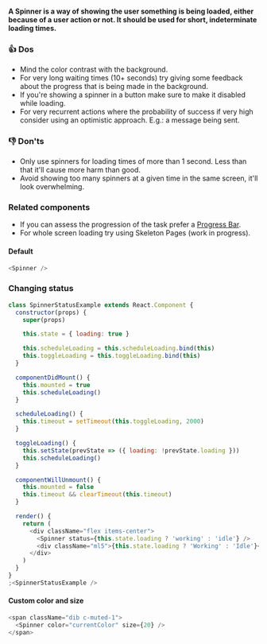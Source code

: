 #### A Spinner is a way of showing the user something is being loaded, either because of a user action or not. It should be used for short, indeterminate loading times.

### 👍 Dos

- Mind the color contrast with the background.
- For very long waiting times (10+ seconds) try giving some feedback about the progress that is being made in the background.
- If you're showing a spinner in a button make sure to make it disabled while loading.
- For very recurrent actions where the probability of success if very high consider using an optimistic approach. E.g.: a message being sent.

### 👎 Don'ts

- Only use spinners for loading times of more than 1 second. Less than that it'll cause more harm than good.
- Avoid showing too many spinners at a given time in the same screen, it'll look overwhelming.

### Related components

- If you can assess the progression of the task prefer a <a href="#/Components/Display/ProgressBar">Progress Bar</a>.
- For whole screen loading try using Skeleton Pages (work in progress).

#### Default

```js
<Spinner />
```

### Changing status

```js
class SpinnerStatusExample extends React.Component {
  constructor(props) {
    super(props)

    this.state = { loading: true }

    this.scheduleLoading = this.scheduleLoading.bind(this)
    this.toggleLoading = this.toggleLoading.bind(this)
  }

  componentDidMount() {
    this.mounted = true
    this.scheduleLoading()
  }

  scheduleLoading() {
    this.timeout = setTimeout(this.toggleLoading, 2000)
  }

  toggleLoading() {
    this.setState(prevState => ({ loading: !prevState.loading }))
    this.scheduleLoading()
  }

  componentWillUnmount() {
    this.mounted = false
    this.timeout && clearTimeout(this.timeout)
  }

  render() {
    return (
      <div className="flex items-center">
        <Spinner status={this.state.loading ? 'working' : 'idle'} />
        <div className="ml5">{this.state.loading ? 'Working' : 'Idle'}</div>
      </div>
    )
  }
}
;<SpinnerStatusExample />
```

#### Custom color and size

```js
<span className="dib c-muted-1">
  <Spinner color="currentColor" size={20} />
</span>
```
